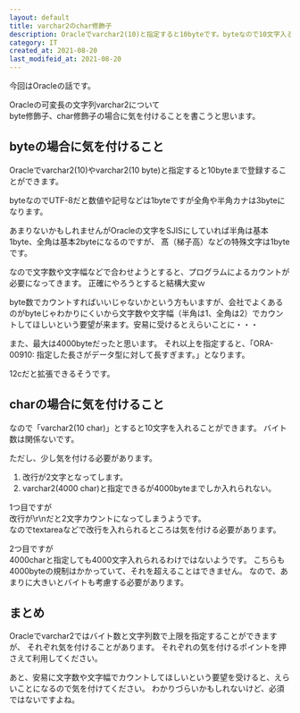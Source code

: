 ```yaml
---
layout: default
title: varchar2のchar修飾子
description: Oracleでvarchar2(10)と指定すると10byteです。byteなので10文字入ると思いきや半角カナでUTF-8だったりすると半角なのに3byteでカウントが難しいです。そこでvarchar2(10 char)と指定すると10文字にできるのですが、いくつか落とし穴があり、例えば改行で\r\nだと2文字になります。
category: IT
created_at: 2021-08-20
last_modifeid_at: 2021-08-20
---
```


今回はOracleの話です。

Oracleの可変長の文字列varchar2について  
byte修飾子、char修飾子の場合に気を付けることを書こうと思います。

## byteの場合に気を付けること

Oracleでvarchar2(10)やvarchar2(10 byte)と指定すると10byteまで登録することができます。

byteなのでUTF-8だと数値や記号などは1byteですが全角や半角カナは3byteになります。

あまりないかもしれませんがOracleの文字をSJISにしていれば半角は基本1byte、全角は基本2byteになるのですが、
髙（梯子高）などの特殊文字は1byteです。

なので文字数や文字幅などで合わせようとすると、プログラムによるカウントが必要になってきます。
正確にやろうとすると結構大変ｗ

byte数でカウントすればいいじゃないかという方もいますが、会社でよくあるのがbyteじゃわかりにくいから文字数や文字幅（半角は1、全角は2）でカウントしてほしいという要望が来ます。安易に受けるとえらいことに・・・

また、最大は4000byteだったと思います。
それ以上を指定すると、「ORA-00910: 指定した長さがデータ型に対して長すぎます。」となります。

12cだと拡張できるそうです。

## charの場合に気を付けること

なので「varchar2(10 char)」とすると10文字を入れることができます。
バイト数は関係ないです。

ただし、少し気を付ける必要があります。

1. 改行が2文字となってします。
2. varchar2(4000 char)と指定できるが4000byteまでしか入れられない。

1つ目ですが  
改行が\r\nだと2文字カウントになってしまうようです。  
なのでtextareaなどで改行を入れられるところは気を付ける必要があります。

2つ目ですが  
4000charと指定しても4000文字入れられるわけではないようです。
こちらも4000byteの規制はかかっていて、それを超えることはできません。
なので、あまりに大きいとバイトも考慮する必要があります。

## まとめ

Oracleでvarchar2ではバイト数と文字列数で上限を指定することができますが、
それぞれ気を付けることがあります。
それぞれの気を付けるポイントを押さえて利用してください。

あと、安易に文字数や文字幅でカウントしてほしいという要望を受けると、えらいことになるので気を付けてください。
わかりづらいかもしれないけど、必須ではないですよね。